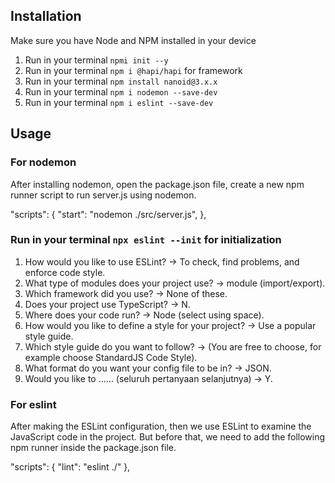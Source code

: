 ## Installation

Make sure you have Node and NPM installed in your device
1. Run in your terminal `npmi init --y`
2. Run in your terminal `npm i @hapi/hapi` for framework
3. Run in your terminal `npm install nanoid@3.x.x`
4. Run in your terminal `npm i nodemon --save-dev`
5. Run in your terminal `npm i eslint --save-dev`

## Usage
### For nodemon
After installing nodemon, open the package.json file, create a new npm runner script to run server.js using nodemon.

"scripts": {
    "start": "nodemon ./src/server.js",
},

### Run in your terminal `npx eslint --init` for initialization
1. How would you like to use ESLint? -> To check, find problems, and enforce code style.
2. What type of modules does your project use? -> module (import/export).
3. Which framework did you use? -> None of these. 
4. Does your project use TypeScript? -> N.
5. Where does your code run? -> Node (select using space).
6. How would you like to define a style for your project? -> Use a popular style guide.
6. Which style guide do you want to follow? -> (You are free to choose, for example choose StandardJS Code Style).
7. What format do you want your config file to be in? -> JSON.
8. Would you like to …… (seluruh pertanyaan selanjutnya) -> Y.

### For eslint
After making the ESLint configuration, then we use ESLint to examine the JavaScript code in the project. But before that, we need to add the following npm runner inside the package.json file.

"scripts": {
  "lint": "eslint ./"
},
